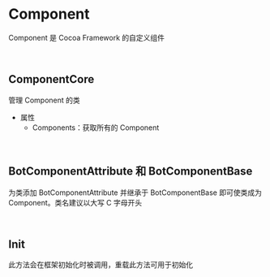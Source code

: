 # Component

Component 是 Cocoa Framework 的自定义组件

<br>

## ComponentCore
管理 Component 的类
- 属性
    - Components：获取所有的 Component

<br>

## BotComponentAttribute 和 BotComponentBase
为类添加 BotComponentAttribute 并继承于 BotComponentBase 即可使类成为 Component。类名建议以大写 C 字母开头

<br>

## Init
此方法会在框架初始化时被调用，重载此方法可用于初始化